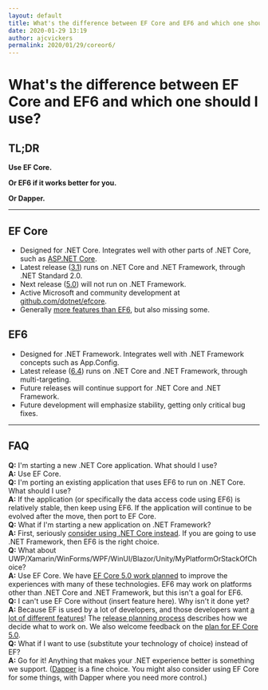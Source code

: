 ```yaml
---
layout: default
title: What's the difference between EF Core and EF6 and which one should I use?
date: 2020-01-29 13:19
author: ajcvickers
permalink: 2020/01/29/coreor6/
---
```


# What's the difference between EF Core and EF6 and which one should I use?

<h2>TL;DR</h2>

<div class="post-preview-20">
<strong>Use EF Core.</strong>

<strong>Or EF6 if it works better for you.</strong>

<strong>Or Dapper.</strong>
</div>

---

<h2>EF Core</h2>

<ul>
<li>Designed for .NET Core. Integrates well with other parts of .NET Core, such as <a href="https://docs.microsoft.com/aspnet/core/data/ef-rp/intro?view=aspnetcore-3.1&amp;tabs=visual-studio">ASP.NET Core</a>.</li>
<li>Latest release (<a href="https://docs.microsoft.com/ef/core/what-is-new/">3.1</a>) runs on .NET Core and .NET Framework, through .NET Standard 2.0.</li>
<li>Next release (<a href="https://docs.microsoft.com/ef/core/what-is-new/ef-core-5.0/plan">5.0</a>) will not run on .NET Framework.</li>
<li>Active Microsoft and community development at <a href="https://github.com/dotnet/efcore">github.com/dotnet/efcore</a>.</li>
<li>Generally <a href="https://docs.microsoft.com/ef/efcore-and-ef6/">more features than EF6</a>, but also missing some.</li>
</ul>

<h2>EF6</h2>

<ul>
<li>Designed for .NET Framework. Integrates well with .NET Framework concepts such as App.Config.</li>
<li>Latest release (<a href="nuget.org/packages/EntityFramework/6.4.0">6.4</a>) runs on .NET Core and .NET Framework, through multi-targeting.</li>
<li>Future releases will continue support for .NET Core and .NET Framework.</li>
<li>Future development will emphasize stability, getting only critical bug fixes.</li>
</ul>

---

<h2>FAQ</h2>

<div class="backing-purple">
<strong>Q:</strong> I'm starting a new .NET Core application. What should I use?
</div>
<div class="backing-blue">
<strong>A:</strong> Use EF Core.
</div>

<div class="backing-purple">
<strong>Q:</strong> I'm porting an existing application that uses EF6 to run on .NET Core. What should I use?
</div>
<div class="backing-blue">
<strong>A:</strong> If the application (or specifically the data access code using EF6) is relatively stable, then keep using EF6. If the application will continue to be evolved after the move, then port to EF Core.
</div>

<div class="backing-purple">
<strong>Q:</strong> What if I'm starting a new application on .NET Framework?
</div>
<div class="backing-blue">
<strong>A:</strong> First, seriously <a href="https://dotnet.microsoft.com/learn/dotnet/what-is-dotnet">consider using .NET Core instead</a>. If you are going to use .NET Framework, then EF6 is the right choice.
</div>

<div class="backing-purple">
<strong>Q:</strong> What about UWP/Xamarin/WinForms/WPF/WinUI/Blazor/Unity/MyPlatformOrStackOfChoice?
</div>
<div class="backing-blue">
<strong>A:</strong> Use EF Core. We have <a href="https://docs.microsoft.com/ef/core/what-is-new/ef-core-5.0/plan#ef-core-platforms-experience">EF Core 5.0 work planned</a> to improve the experiences with many of these technologies. EF6 may work on platforms other than .NET Core and .NET Framework, but this isn't a goal for EF6.
</div>

<div class="backing-purple">
<strong>Q:</strong> I can't use EF Core without (insert feature here). Why isn't it done yet?
</div>
<div class="backing-blue">
<strong>A:</strong> Because EF is used by a lot of developers, and those developers want <a href="https://github.com/dotnet/efcore/issues?q=is%3Aissue+is%3Aopen+sort%3Areactions-%2B1-desc">a lot of different features</a>! The <a href="https://docs.microsoft.com/ef/core/what-is-new/release-planning">release planning process</a> describes how we decide what to work on. We also welcome feedback on the <a href="https://docs.microsoft.com/ef/core/what-is-new/ef-core-5.0/plan">plan for EF Core 5.0</a>.
</div>

<div class="backing-purple">
<strong>Q:</strong> What if I want to use (substitute your technology of choice) instead of EF?
</div>
<div class="backing-blue">
<strong>A:</strong> Go for it! Anything that makes your .NET experience better is something we support. (<a href="https://www.nuget.org/packages/Dapper/">Dapper</a> is a fine choice. You might also consider using EF Core for some things, with Dapper where you need more control.)
</div>
